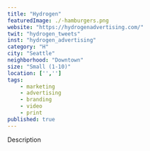 ```yaml
---
title: "Hydrogen"
featuredImage: ./-hamburgers.png
website: "https://hydrogenadvertising.com/"
twit: "hydrogen_tweets"
inst: "hydrogen_advertising"
category: "H"
city: "Seattle"
neighborhood: "Downtown"
size: "Small (1-10)"
location: ['','']
tags:
    - marketing
    - advertising
    - branding
    - video
    - print
published: true
---
```


Description
